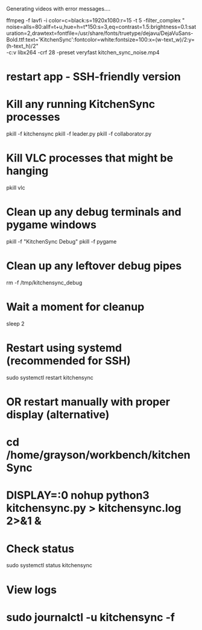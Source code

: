 Generating videos with error messages....

ffmpeg -f lavfi -i color=c=black:s=1920x1080:r=15 -t 5 -filter_complex "\
noise=alls=80:allf=t+u,hue=h=t*150:s=3,eq=contrast=1.5:brightness=0.1:saturation=2,drawtext=fontfile=/usr/share/fonts/truetype/dejavu/DejaVuSans-Bold.ttf:text='KitchenSync':fontcolor=white:fontsize=100:x=(w-text_w)/2:y=(h-text_h)/2" \
-c:v libx264 -crf 28 -preset veryfast kitchen_sync_noise.mp4

# restart app - SSH-friendly version

# Kill any running KitchenSync processes
pkill -f kitchensync
pkill -f leader.py
pkill -f collaborator.py

# Kill VLC processes that might be hanging
pkill vlc

# Clean up any debug terminals and pygame windows
pkill -f "KitchenSync Debug"
pkill -f pygame

# Clean up any leftover debug pipes
rm -f /tmp/kitchensync_debug

# Wait a moment for cleanup
sleep 2

# Restart using systemd (recommended for SSH)
sudo systemctl restart kitchensync

# OR restart manually with proper display (alternative)
# cd /home/grayson/workbench/kitchenSync
# DISPLAY=:0 nohup python3 kitchensync.py > kitchensync.log 2>&1 &

# Check status
sudo systemctl status kitchensync

# View logs
# sudo journalctl -u kitchensync -f